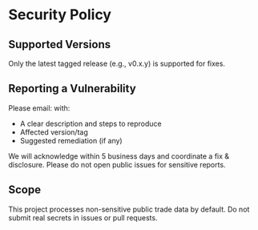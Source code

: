 ﻿# Security Policy

## Supported Versions
Only the latest tagged release (e.g., v0.x.y) is supported for fixes.

## Reporting a Vulnerability
Please email: <your email> with:
- A clear description and steps to reproduce
- Affected version/tag
- Suggested remediation (if any)

We will acknowledge within 5 business days and coordinate a fix & disclosure.
Please do not open public issues for sensitive reports.

## Scope
This project processes non-sensitive public trade data by default.
Do not submit real secrets in issues or pull requests.

